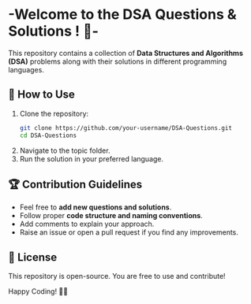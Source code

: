 # -Welcome to the **DSA Questions & Solutions** ! 🚀-

This repository contains a collection of **Data Structures and Algorithms (DSA)** problems along with their solutions in different programming languages.

## 🚀 How to Use
1. Clone the repository:
   ```sh
   git clone https://github.com/your-username/DSA-Questions.git
   cd DSA-Questions
   ```
2. Navigate to the topic folder.
3. Run the solution in your preferred language.

## 🏆 Contribution Guidelines
- Feel free to **add new questions and solutions**.
- Follow proper **code structure and naming conventions**.
- Add comments to explain your approach.
- Raise an issue or open a pull request if you find any improvements.

## 📜 License
This repository is open-source. You are free to use and contribute!

Happy Coding! 🎯🚀

